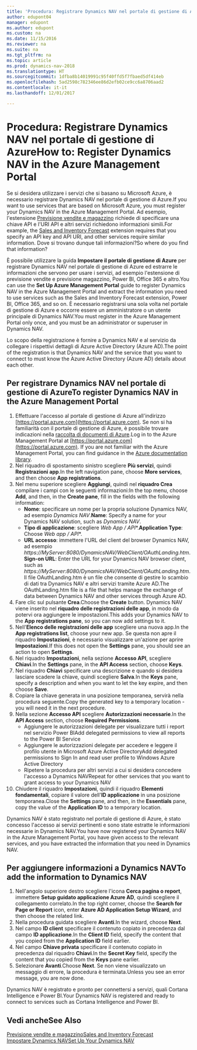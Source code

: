 ```yaml
---
title: 'Procedura: Registrare Dynamics NAV nel portale di gestione di Azure'
author: edupont04
manager: edupont
ms.author: edupont
ms.custom: na
ms.date: 11/15/2016
ms.reviewer: na
ms.suite: na
ms.tgt_pltfrm: na
ms.topic: article
ms.prod: dynamics-nav-2018
ms.translationtype: HT
ms.sourcegitcommit: 1dfba8b14019991c95f40ffd5f7fbaed5df414eb
ms.openlocfilehash: 5ad2598c782346ee86d2efb02ce9cc6a8706aad2
ms.contentlocale: it-it
ms.lasthandoff: 12/01/2017

---
```

# <a name="how-to-register-dynamics-nav-in-the-azure-management-portal"></a><span data-ttu-id="8c99d-102">Procedura: Registrare Dynamics NAV nel portale di gestione di Azure</span><span class="sxs-lookup"><span data-stu-id="8c99d-102">How to: Register Dynamics NAV in the Azure Management Portal</span></span>
<span data-ttu-id="8c99d-103">Se si desidera utilizzare i servizi che si basano su Microsoft Azure, è necessario registrare Dynamics NAV nel portale di gestione di Azure.</span><span class="sxs-lookup"><span data-stu-id="8c99d-103">If you want to use services that are based on Microsoft Azure, you must register your Dynamics NAV in the Azure Management Portal.</span></span> <span data-ttu-id="8c99d-104">Ad esempio, l'estensione [Previsione vendite e magazzino](ui-extensions-sales-forecast.md) richiede di specificare una chiave API e l'URI API e altri servizi richiedono informazioni simili.</span><span class="sxs-lookup"><span data-stu-id="8c99d-104">For example, the [Sales and Inventory Forecast](ui-extensions-sales-forecast.md) extension requires that you specify an API key and API URI, and other services require similar information.</span></span> <span data-ttu-id="8c99d-105">Dove si trovano dunque tali informazioni?</span><span class="sxs-lookup"><span data-stu-id="8c99d-105">So where do you find that information?</span></span>

<span data-ttu-id="8c99d-106">È possibile utilizzare la guida **Impostare il portale di gestione di Azure** per registrare Dynamics NAV nel portale di gestione di Azure ed estrarre le informazioni che servono per usare i servizi, ad esempio l'estensione di previsione vendite e previsione magazzino, Power BI, Office 365 e altro.</span><span class="sxs-lookup"><span data-stu-id="8c99d-106">You can use the **Set Up Azure Management Portal** guide to register Dynamics NAV in the Azure Management Portal and extract the information you need to use services such as the Sales and Inventory Forecast extension, Power BI, Office 365, and so on.</span></span> <span data-ttu-id="8c99d-107">È necessario registrarsi una sola volta nel portale di gestione di Azure e occorre essere un amministratore o un utente principale di Dynamics NAV.</span><span class="sxs-lookup"><span data-stu-id="8c99d-107">You must register in the Azure Management Portal only once, and you must be an administrator or superuser in Dynamics NAV.</span></span>

<span data-ttu-id="8c99d-108">Lo scopo della registrazione è fornire a Dynamics NAV e al servizio da collegare i rispettivi dettagli di Azure Active Directory (Azure AD).</span><span class="sxs-lookup"><span data-stu-id="8c99d-108">The point of the registration is that Dynamics NAV and the service that you want to connect to must know the Azure Active Directory (Azure AD) details about each other.</span></span>

## <a name="to-register-dynamics-nav-in-the-azure-management-portal"></a><span data-ttu-id="8c99d-109">Per registrare Dynamics NAV nel portale di gestione di Azure</span><span class="sxs-lookup"><span data-stu-id="8c99d-109">To register Dynamics NAV in the Azure Management Portal</span></span>
1. <span data-ttu-id="8c99d-110">Effettuare l'accesso al portale di gestione di Azure all'indirizzo [https://portal.azure.com](https://portal.azure.com). Se non si ha familiarità con il portale di gestione di Azure, è possibile trovare indicazioni nella [raccolta di documenti di Azure](https://azure.microsoft.com/en-us/documentation/articles).</span><span class="sxs-lookup"><span data-stu-id="8c99d-110">Log in to the Azure Management Portal at [https://portal.azure.com](https://portal.azure.com).  If you are not familiar with the Azure Management Portal, you can find guidance in the [Azure documentation library](https://azure.microsoft.com/en-us/documentation/articles).</span></span>
2. <span data-ttu-id="8c99d-111">Nel riquadro di spostamento sinistro scegliere **Più servizi**, quindi **Registrazioni app**.</span><span class="sxs-lookup"><span data-stu-id="8c99d-111">In the left navigation pane, choose **More services**, and then choose **App registrations**.</span></span>
3. <span data-ttu-id="8c99d-112">Nel menu superiore scegliere **Aggiungi**, quindi nel **riquadro Crea** compilare i campi con le seguenti informazioni:</span><span class="sxs-lookup"><span data-stu-id="8c99d-112">In the top menu, choose **Add**, and then, in the **Create pane**, fill in the fields with the following information:</span></span>
    - <span data-ttu-id="8c99d-113">**Nome**: specificare un nome per la propria soluzione Dynamics NAV, ad esempio *Dynamics NAV*.</span><span class="sxs-lookup"><span data-stu-id="8c99d-113">**Name**: Specify a name for your Dynamics NAV solution, such as *Dynamics NAV*.</span></span>
    - <span data-ttu-id="8c99d-114">**Tipo di applicazione**: scegliere **Web App* / API**.</span><span class="sxs-lookup"><span data-stu-id="8c99d-114">**Application Type**: Choose **Web app* / API**.</span></span>
    - <span data-ttu-id="8c99d-115">**URL accesso**: immettere l'URL del client del browser Dynamics NAV, ad esempio *https://MyServer:8080/DynamicsNAV/WebClient/OAuthLanding.htm*.</span><span class="sxs-lookup"><span data-stu-id="8c99d-115">**Sign-on URL**: Enter the URL for your Dynamics NAV browser client, such as *https://MyServer:8080/DynamicsNAV/WebClient/OAuthLanding.htm*.</span></span>
        <span data-ttu-id="8c99d-116">Il file OAuthLanding.htm è un file che consente di gestire lo scambio di dati tra Dynamics NAV e altri servizi tramite Azure AD.</span><span class="sxs-lookup"><span data-stu-id="8c99d-116">The OAuthLanding.htm file is a file that helps manage the exchange of data between Dynamics NAV and other services through Azure AD.</span></span>
4. <span data-ttu-id="8c99d-117">Fare clic sul pulsante **Crea**.</span><span class="sxs-lookup"><span data-stu-id="8c99d-117">Choose the **Create** button.</span></span>
    <span data-ttu-id="8c99d-118">Dynamics NAV viene inserito nel **riquadro delle registrazioni delle app**, in modo da potervi ora aggiungere le impostazioni.</span><span class="sxs-lookup"><span data-stu-id="8c99d-118">This adds your Dynamics NAV to the **App registrations pane**, so you can now add settings to it.</span></span>
5. <span data-ttu-id="8c99d-119">Nell'**Elenco delle registrazioni delle app** scegliere una nuova app.</span><span class="sxs-lookup"><span data-stu-id="8c99d-119">In the **App registrations list**, choose your new app.</span></span> <span data-ttu-id="8c99d-120">Se questa non apre il riquadro **Impostazioni**, è necessario visualizzare un'azione per aprire **Impostazioni**.</span><span class="sxs-lookup"><span data-stu-id="8c99d-120">If this does not open the **Settings** pane, you should see an action to open **Settings**.</span></span>
6. <span data-ttu-id="8c99d-121">Nel riquadro **Impostazioni**, nella sezione **Accesso API**, scegliere **Chiavi**.</span><span class="sxs-lookup"><span data-stu-id="8c99d-121">In the **Settings** pane, in the **API Access** section, choose **Keys**.</span></span>
7. <span data-ttu-id="8c99d-122">Nel riquadro **Chiavi** specificare una descrizione e quando si desidera lasciare scadere la chiave, quindi scegliere **Salva**.</span><span class="sxs-lookup"><span data-stu-id="8c99d-122">In the **Keys** pane, specify a description and when you want to let the key expire, and then choose **Save**.</span></span>
8. <span data-ttu-id="8c99d-123">Copiare la chiave generata in una posizione temporanea, servirà nella procedura seguente.</span><span class="sxs-lookup"><span data-stu-id="8c99d-123">Copy the generated key to a temporary location - you will need it in the next procedure.</span></span>
9. <span data-ttu-id="8c99d-124">Nella sezione **Accesso API** scegliere **Autorizzazioni necessarie**.</span><span class="sxs-lookup"><span data-stu-id="8c99d-124">In the **API Access** section, choose **Required Permissions**.</span></span>
    - <span data-ttu-id="8c99d-125">Aggiungere le autorizzazioni delegate per visualizzare tutti i report nel servizio Power BI</span><span class="sxs-lookup"><span data-stu-id="8c99d-125">Add delegated permissions to view all reports to the Power BI Service</span></span>
    - <span data-ttu-id="8c99d-126">Aggiungere le autorizzazioni delegate per accedere e leggere il profilo utente in Microsoft Azure Active Directory</span><span class="sxs-lookup"><span data-stu-id="8c99d-126">Add delegated permissions to Sign In and read user profile to Windows Azure Active Directory</span></span>
    - <span data-ttu-id="8c99d-127">Ripetere la procedura per altri servizi a cui si desidera concedere l'accesso a Dynamics NAV</span><span class="sxs-lookup"><span data-stu-id="8c99d-127">Repeat for other services that you want to grant access to your Dynamics NAV</span></span>
10. <span data-ttu-id="8c99d-128">Chiudere il riquadro **Impostazioni**, quindi il riquadro **Elementi fondamentali**, copiare il valore dell'**ID applicazione** in una posizione temporanea.</span><span class="sxs-lookup"><span data-stu-id="8c99d-128">Close the **Settings** pane, and then, in the **Essentials** pane, copy the value of the **Application ID** to a temporary location.</span></span>

<span data-ttu-id="8c99d-129">Dynamics NAV è stato registrato nel portale di gestione di Azure, è stato concesso l'accesso ai servizi pertinenti e sono state estratte le informazioni necessarie in Dynamics NAV.</span><span class="sxs-lookup"><span data-stu-id="8c99d-129">You have now registered your Dynamics NAV in the Azure Management Portal, you have given access to the relevant services, and you have extracted the information that you need in Dynamics NAV.</span></span>  

## <a name="to-add-the-information-to-dynamics-nav"></a><span data-ttu-id="8c99d-130">Per aggiungere informazioni a Dynamics NAV</span><span class="sxs-lookup"><span data-stu-id="8c99d-130">To add the information to Dynamics NAV</span></span>
1. <span data-ttu-id="8c99d-131">Nell'angolo superiore destro scegliere l'icona **Cerca pagina o report**, immettere **Setup guidato applicazione Azure AD**, quindi scegliere il collegamento correlato.</span><span class="sxs-lookup"><span data-stu-id="8c99d-131">In the top right corner, choose the **Search for Page or Report** icon, enter **Azure AD Application Setup Wizard**, and then choose the related link.</span></span>
2. <span data-ttu-id="8c99d-132">Nella procedura guidata scegliere **Avanti**.</span><span class="sxs-lookup"><span data-stu-id="8c99d-132">In the wizard, choose **Next**.</span></span>
3. <span data-ttu-id="8c99d-133">Nel campo **ID client** specificare il contenuto copiato in precedenza dal campo **ID applicazione**.</span><span class="sxs-lookup"><span data-stu-id="8c99d-133">In the **Client ID** field, specify the content that you copied from the **Application ID** field earlier.</span></span>
4. <span data-ttu-id="8c99d-134">Nel campo **Chiave privata** specificare il contenuto copiato in precedenza dal riquadro **Chiavi**.</span><span class="sxs-lookup"><span data-stu-id="8c99d-134">In the **Secret Key** field, specify the content that you copied from the **Keys** pane earlier.</span></span>
5. <span data-ttu-id="8c99d-135">Selezionare **Avanti**.</span><span class="sxs-lookup"><span data-stu-id="8c99d-135">Choose **Next**.</span></span> <span data-ttu-id="8c99d-136">Se non viene visualizzato un messaggio di errore, la procedura è terminata.</span><span class="sxs-lookup"><span data-stu-id="8c99d-136">Unless you see an error message, you are now done.</span></span>

<span data-ttu-id="8c99d-137">Dynamics NAV è registrato e pronto per connettersi a servizi, quali Cortana Intelligence e Power BI.</span><span class="sxs-lookup"><span data-stu-id="8c99d-137">Your Dynamics NAV is registered and ready to connect to services such as Cortana Intelligence and Power BI.</span></span>

## <a name="see-also"></a><span data-ttu-id="8c99d-138">Vedi anche</span><span class="sxs-lookup"><span data-stu-id="8c99d-138">See Also</span></span>
[<span data-ttu-id="8c99d-139">Previsione vendite e magazzino</span><span class="sxs-lookup"><span data-stu-id="8c99d-139">Sales and Inventory Forecast</span></span>](ui-extensions-sales-forecast.md)  
[<span data-ttu-id="8c99d-140">Impostare Dynamics NAV</span><span class="sxs-lookup"><span data-stu-id="8c99d-140">Set Up Your Dynamics NAV</span></span>](setup.md)  

